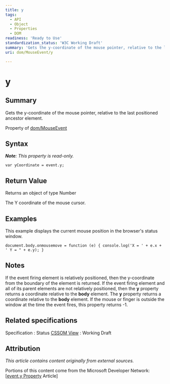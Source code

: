 ```yaml
---
title: y
tags:
  - API
  - Object
  - Properties
  - DOM
readiness: 'Ready to Use'
standardization_status: 'W3C Working Draft'
summary: 'Gets the y-coordinate of the mouse pointer, relative to the last positioned ancestor element.'
uri: dom/MouseEvent/y

---
```

# y

## Summary

Gets the y-coordinate of the mouse pointer, relative to the last positioned ancestor element.

<span data-meta="applies_to" data-type="key">Property of <span data-type="value">[dom/MouseEvent](/dom/MouseEvent)</span></span>

## Syntax

***Note**: This property is read-only.*

``` {.js}
var yCoordinate = event.y;
```

## Return Value

<span data-meta="return" data-type="key">Returns an object of type <span data-type="value">Number</span></span>

The Y coordinate of the mouse cursor.

## Examples

This example displays the current mouse position in the browser's status window.

``` {.js}
document.body.onmousemove = function (e) { console.log('X = ' + e.x + ' Y = " + e.y); }
```

## Notes

If the event firing element is relatively positioned, then the y-coordinate from the boundary of the element is returned. If the event firing element and all of its parent elements are not relatively positioned, then the **y** property returns a coordinate relative to the **body** element. The **y** property returns a coordinate relative to the **body** element. If the mouse or finger is outside the window at the time the event fires, this property returns -1.

## Related specifications

Specification
:   Status
[CSSOM View](http://www.w3.org/TR/cssom-view/)
:   Working Draft

## Attribution

*This article contains content originally from external sources.*

Portions of this content come from the Microsoft Developer Network: [[event.y Property](http://msdn.microsoft.com/en-us/library/ie/ms535164(v=vs.85).aspx) Article]

